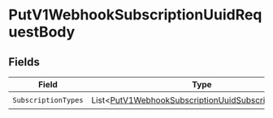 # PutV1WebhookSubscriptionUuidRequestBody


## Fields

| Field                                                                                                                         | Type                                                                                                                          | Required                                                                                                                      | Description                                                                                                                   |
| ----------------------------------------------------------------------------------------------------------------------------- | ----------------------------------------------------------------------------------------------------------------------------- | ----------------------------------------------------------------------------------------------------------------------------- | ----------------------------------------------------------------------------------------------------------------------------- |
| `SubscriptionTypes`                                                                                                           | List<[PutV1WebhookSubscriptionUuidSubscriptionTypes](../../Models/Requests/PutV1WebhookSubscriptionUuidSubscriptionTypes.md)> | :heavy_check_mark:                                                                                                            | N/A                                                                                                                           |